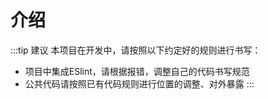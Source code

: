# 介绍

:::tip 建议
本项目在开发中，请按照以下约定好的规则进行书写：
- 项目中集成ESlint，请根据报错，调整自己的代码书写规范
- 公共代码请按照已有代码规则进行位置的调整、对外暴露
:::
